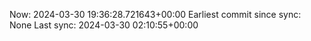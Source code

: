 Now: 2024-03-30 19:36:28.721643+00:00 Earliest commit since sync: None Last sync: 2024-03-30 02:10:55+00:00
